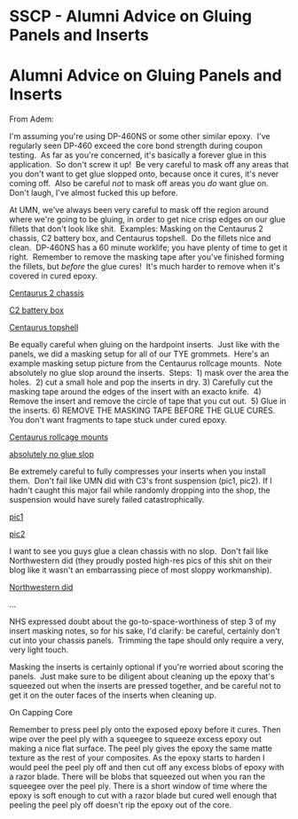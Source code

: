 # SSCP - Alumni Advice on Gluing Panels and Inserts

# Alumni Advice on Gluing Panels and Inserts

From Adem:

I'm assuming you're using DP-460NS or some other similar epoxy.  I've regularly seen DP-460 exceed the core bond strength during coupon testing.  As far as you're concerned, it's basically a forever glue in this application.  So don't screw it up!  Be very careful to mask off any areas that you don't want to get glue slopped onto, because once it cures, it's never coming off.  Also be careful *not* to mask off areas you *do* want glue on.  Don't laugh, I've almost fucked this up before.

At UMN, we've always been very careful to mask off the region around where we're going to be gluing, in order to get nice crisp edges on our glue fillets that don't look like shit.  Examples: Masking on the Centaurus 2 chassis, C2 battery box, and Centaurus topshell.  Do the fillets nice and clean.  DP-460NS has a 60 minute worklife; you have plenty of time to get it right.  Remember to remove the masking tape after you've finished forming the fillets, but *before* the glue cures!  It's much harder to remove when it's covered in cured epoxy.

[Centaurus 2 chassis](https://www.flickr.com/photos/theholymacintosh/4135463674/in/set-72157594158322112)

[C2 battery box](https://www.flickr.com/photos/theholymacintosh/4135463826/in/set-72157594158322112)

[Centaurus topshell](https://www.flickr.com/photos/theholymacintosh/2270377822/in/set-72157594158322112)

Be equally careful when gluing on the hardpoint inserts.  Just like with the panels, we did a masking setup for all of our TYE grommets.  Here's an example masking setup picture from the Centaurus rollcage mounts.  Note absolutely no glue slop around the inserts.  Steps:  1) mask over the area the holes.  2) cut a small hole and pop the inserts in dry. 3) Carefully cut the masking tape around the edges of the insert with an exacto knife.  4) Remove the insert and remove the circle of tape that you cut out.  5) Glue in the inserts. 6) REMOVE THE MASKING TAPE BEFORE THE GLUE CURES.  You don't want fragments to tape stuck under cured epoxy.

[Centaurus rollcage mounts](https://www.flickr.com/photos/theholymacintosh/2461220150/in/set-72157594158322112)

[absolutely no glue slop](https://www.flickr.com/photos/theholymacintosh/2463157257/in/album-72157594158322112/)

Be extremely careful to fully compresses your inserts when you install them.  Don't fail like UMN did with C3's front suspension (pic1, pic2). If I hadn't caught this major fail while randomly dropping into the shop, the suspension would have surely failed catastrophically. 

[pic1](https://www.flickr.com/photos/theholymacintosh/6965599978/in/set-72157627606886775)

[pic2](https://www.flickr.com/photos/theholymacintosh/7219546150/in/set-72157627606886775)

I want to see you guys glue a clean chassis with no slop.  Don't fail like Northwestern did (they proudly posted high-res pics of this shit on their blog like it wasn't an embarrassing piece of most sloppy workmanship).  

[Northwestern did](https://www.flickr.com/photos/theholymacintosh/9514226650/in/set-72157627606886775)

...

NHS expressed doubt about the go-to-space-worthiness of step 3 of my insert masking notes, so for his sake, I'd clarify: be careful, certainly don't cut into your chassis panels.  Trimming the tape should only require a very, very light touch.

Masking the inserts is certainly optional if you're worried about scoring the panels.  Just make sure to be diligent about cleaning up the epoxy that's squeezed out when the inserts are pressed together, and be careful not to get it on the outer faces of the inserts when cleaning up.  

On Capping Core

Remember to press peel ply onto the exposed epoxy before it cures. Then wipe over the peel ply with a squeegee to squeeze excess epoxy out making a nice flat surface. The peel ply gives the epoxy the same matte texture as the rest of your composites. As the epoxy starts to harden I would peel the peel ply off and then cut off any excess blobs of epoxy with a razor blade. There will be blobs that squeezed out when you ran the squeegee over the peel ply. There is a short window of time where the epoxy is soft enough to cut with a razor blade but cured well enough that peeling the peel ply off doesn't rip the epoxy out of the core. 

